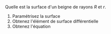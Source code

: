 Quelle est la surface d'un beigne de rayons $R$ et $r$.

1. Paramétrisez la surface
2. Obtenez l'élément de surface différentielle
3. Obtenez l'équation 